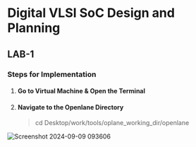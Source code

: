 # Digital VLSI SoC Design and Planning

## LAB-1

### Steps for Implementation

1. #### Go to Virtual Machine & Open the Terminal
2. #### Navigate to the Openlane Directory
   > cd Desktop/work/tools/oplane_working_dir/openlane

![Screenshot 2024-09-09 093606](https://github.com/user-attachments/assets/3c093d7e-2f18-4834-a86b-7e3ca54401dd)




